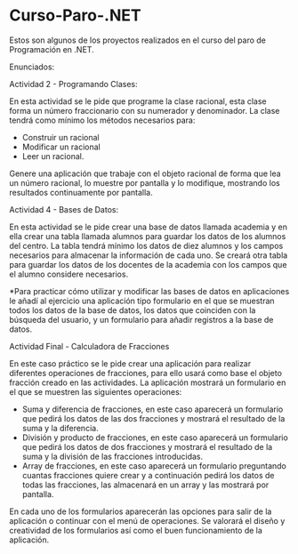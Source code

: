 # Curso-Paro-.NET
Estos son algunos de los proyectos realizados en el curso del paro de Programación en .NET.

Enunciados:


Actividad 2 - Programando Clases:

En esta actividad se le pide que programe la clase racional, esta clase forma un número fraccionario con su numerador y denominador. La clase tendrá como mínimo los métodos necesarios para:

- Construir un racional
- Modificar un racional
- Leer un racional.

Genere una aplicación que trabaje con el objeto racional de forma que lea un número racional, lo muestre por pantalla y lo modifique, mostrando los resultados continuamente por pantalla.


Actividad 4 - Bases de Datos:

En esta actividad se le pide crear una base de datos llamada academia y en ella crear una tabla llamada alumnos para guardar los datos de los alumnos del centro. La tabla tendrá mínimo los datos de diez alumnos y los campos necesarios para almacenar la información de cada uno.  Se creará otra tabla para guardar los datos de los docentes de la academia con los campos que el alumno considere necesarios.

*Para practicar cómo utilizar y modificar las bases de datos en aplicaciones le añadí al ejercicio una aplicación tipo formulario en el que se muestran todos los datos de la base de datos, los datos que coinciden con la búsqueda del usuario, y un formulario para añadir registros a la base de datos.


Actividad Final - Calculadora de Fracciones

En este caso práctico se le pide crear una aplicación para realizar diferentes operaciones de fracciones, para ello usará como base el objeto fracción creado en las actividades. La aplicación mostrará un formulario en el que se muestren las siguientes operaciones:

- Suma  y diferencia de fracciones, en este caso aparecerá un formulario que pedirá los datos de las dos fracciones y mostrará el resultado de la suma y la diferencia.
- División y producto de fracciones, en este caso aparecerá un formulario que pedirá los datos de dos fracciones y mostrará el resultado de la suma y la división de las fracciones introducidas.
- Array de fracciones, en este caso aparecerá un formulario preguntando cuantas fracciones quiere crear y a continuación pedirá los datos de todas las fracciones, las almacenará en un array y las mostrará por pantalla.

En cada uno de los formularios aparecerán las opciones para salir de la aplicación o continuar con el menú de operaciones.
Se valorará el diseño y creatividad de los formularios así como el buen funcionamiento de la aplicación.
